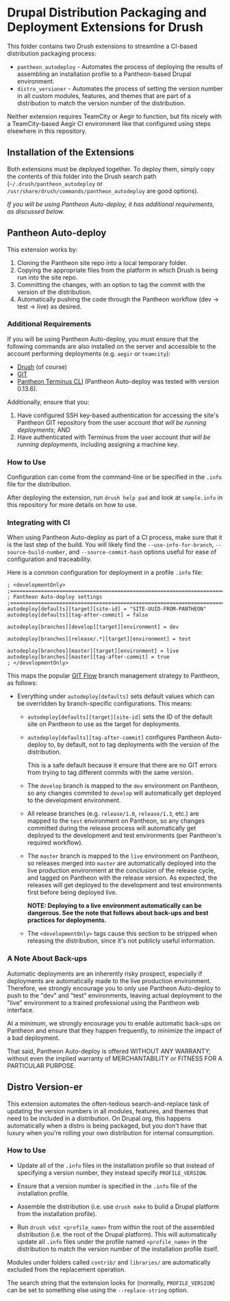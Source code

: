 # Drupal Distribution Packaging and Deployment Extensions for Drush
This folder contains two Drush extensions to streamline a CI-based distribution
packaging process:

- `pantheon_autodeploy` - Automates the process of deploying the results of
  assembling an installation profile to a Pantheon-based Drupal environment.
- `distro_versioner` - Automates the process of setting the version number in
  all custom modules, features, and themes that are part of a distribution to
  match the version number of the distribution.

Neither extension requires TeamCity or Aegir to function, but fits nicely with
a TeamCity-based Aegir CI environment like that configured using steps elsewhere
in this repository.

## Installation of the Extensions
Both extensions must be deployed together. To deploy them, simply copy the
contents of this folder into the Drush search path
(`~/.drush/pantheon_autodeploy` or
`/usr/share/drush/commands/pantheon_autodeploy` are good options).

_If you will be using Pantheon Auto-deploy, it has additional requirements, as
discussed below._

## Pantheon Auto-deploy
This extension works by:
1. Cloning the Pantheon site repo into a local temporary folder.
2. Copying the appropriate files from the platform in which Drush is being run
   into the site repo.
3. Committing the changes, with an option to tag the commit with the version of
   the distribution.
4. Automatically pushing the code through the Pantheon workflow
  (dev -> test -> live) as desired.

### Additional Requirements
If you will be using Pantheon Auto-deploy, you must ensure that the following
commands are also installed on the server and accessible to the account
performing deployments (e.g. `aegir` or `teamcity`):
- [Drush](http://www.drush.org/en/master/) (of course)
- [GIT](https://git-scm.com/)
- [Pantheon Terminus CLI](https://github.com/pantheon-systems/terminus)
   (Pantheon Auto-deploy was tested with version 0.13.6).

Additionally, ensure that you:
1. Have configured SSH key-based authentication for accessing the site's
   Pantheon GIT repository from the user account _that will be running
   deployments_; AND
2. Have authenticated with Terminus from the user account _that will be running
   deployments,_ including assigning a machine key.

### How to Use
Configuration can come from the command-line or be specified in the `.info` file
for the distribution.

After deploying the extension, run `drush help pad` and look at `sample.info` in
this repository for more details on how to use.

### Integrating with CI
When using Pantheon Auto-deploy as part of a CI process, make sure that it is
the last step of the build. You will likely find the `--use-info-for-branch`,
`--source-build-number`, and `--source-commit-hash` options useful for ease
of configuration and traceability.

Here is a common configuration for deployment in a profile `.info` file:
```
; <developmentOnly>
;===============================================================================
; Pantheon Auto-deploy settings
;===============================================================================
autodeploy[defaults][target][site-id] = "SITE-UUID-FROM-PANTHEON"
autodeploy[defaults][tag-after-commit] = false

autodeploy[branches][develop][target][environment] = dev

autodeploy[branches][release/.*][target][environment] = test

autodeploy[branches][master][target][environment] = live
autodeploy[branches][master][tag-after-commit] = true
; </developmentOnly>
```

This maps the popular [GIT Flow](https://github.com/nvie/gitflow) branch
management strategy to Pantheon, as follows:
 - Everything under `autodeploy[defaults]` sets default values which can be
   overridden by branch-specific configurations. This means:
   - `autodeploy[defaults][target][site-id]` sets the ID of the default site
    on Pantheon to use as the target for deployments.

   - `autodeploy[defaults][tag-after-commit]` configures Pantheon Auto-deploy
     to, by default, not to tag deployments with the version of the
     distribution.

     This is a safe default because it ensure that there are no
     GIT errors from trying to tag different commits with the same version.

   - The `develop` branch is mapped to the `dev` environment on Pantheon, so
     any changes commited to `develop` will automatically get deployed to the
     development environment.

   - All release branches (e.g. `release/1.0`, `release/1.3`, etc.) are mapped
     to the `test` environment on Pantheon, so any changes committed during the
     release process will automatically get deployed to the development and test
     environments (per Pantheon's required workflow).

   - The `master` branch is mapped to the `live` environment on Pantheon, so
     releases merged into `master` are automatically deployed into the live
     production environment at the conclusion of the release cycle, and tagged
     on Pantheon with the release version. As expected, the releases will get
     deployed to the development and test environments first before being
     deployed live.

     **NOTE: Deploying to a live environment automatically can be dangerous.
     See the note that follows about back-ups and best practices for
     deployments.**

   - The `<developmentOnly>` tags cause this section to be stripped when
     releasing the distribution, since it's not publicly useful information.

### A Note About Back-ups
Automatic deployments are an inherently risky prospect, especially if
deployments are automatically made to the live production environment.
Therefore, we strongly encourage you to only use Pantheon Auto-deploy to push to
the "dev" and "test" environments, leaving actual deployment to the "live"
environment to a trained professional using the Pantheon web interface.

At a minimum, we strongly encourage you to enable automatic back-ups on
Pantheon and ensure that they happen frequently, to minimize the impact of a
bad deployment.

That said, Pantheon Auto-deploy is offered WITHOUT ANY WARRANTY; without even
the implied warranty of MERCHANTABILITY or FITNESS FOR A PARTICULAR PURPOSE.

## Distro Version-er
This extension automates the often-tedious search-and-replace task of updating
the version numbers in all modules, features, and themes that need to be
included in a distribution. On Drupal.org, this happens automatically when a
distro is being packaged, but you don't have that luxury when you're rolling
your own distribution for internal consumption.

### How to Use
- Update all of the `.info` files in the installation profile so that instead
  of specifying a version number, they instead specify `PROFILE_VERSION`.

- Ensure that a version number is specified in the `.info` file of the
  installation profile.

- Assemble the distribution (i.e. use `drush make` to build a Drupal platform
  from the installation profile).

- Run `drush vdst <profile_name>` from within the root of the assembled
  distribution (i.e. the root of the Drupal platform). This will automatically
  update all `.info` files under the profile named `<profile_name>` in the
  distribution to match the version number of the installation profile itself.

Modules under folders called `contrib/` and `libraries/` are automatically
excluded from the replacement operation.

The search string that the extension looks for (normally, `PROFILE_VERSION`) can
be set to something else using the `--replace-string` option.
